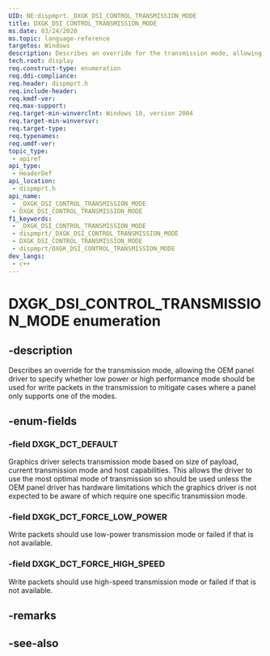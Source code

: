```yaml
---
UID: NE:dispmprt._DXGK_DSI_CONTROL_TRANSMISSION_MODE
title: DXGK_DSI_CONTROL_TRANSMISSION_MODE
ms.date: 03/24/2020
ms.topic: language-reference
targetos: Windows
description: Describes an override for the transmission mode, allowing the OEM panel driver to specify whether low power or high performance mode should be used for write packets in the transmission to mitigate cases where a panel only supports one of the modes.
tech.root: display
req.construct-type: enumeration
req.ddi-compliance: 
req.header: dispmprt.h
req.include-header: 
req.kmdf-ver: 
req.max-support: 
req.target-min-winverclnt: Windows 10, version 2004
req.target-min-winversvr: 
req.target-type: 
req.typenames: 
req.umdf-ver: 
topic_type:
 - apiref
api_type:
 - HeaderDef
api_location:
 - dispmprt.h
api_name:
 - _DXGK_DSI_CONTROL_TRANSMISSION_MODE
 - DXGK_DSI_CONTROL_TRANSMISSION_MODE
f1_keywords:
 - _DXGK_DSI_CONTROL_TRANSMISSION_MODE
 - dispmprt/_DXGK_DSI_CONTROL_TRANSMISSION_MODE
 - DXGK_DSI_CONTROL_TRANSMISSION_MODE
 - dispmprt/DXGK_DSI_CONTROL_TRANSMISSION_MODE
dev_langs:
 - c++
---
```


# DXGK_DSI_CONTROL_TRANSMISSION_MODE enumeration


## -description

Describes an override for the transmission mode, allowing the OEM panel driver to specify whether low power or high performance mode should be used for write packets in the transmission to mitigate cases where a panel only supports one of the modes.

## -enum-fields

### -field DXGK_DCT_DEFAULT

Graphics driver selects transmission mode based on size of payload, current transmission mode and host capabilities. This allows the driver to use the most optimal mode of transmission so should be used unless the OEM panel driver has hardware limitations which the graphics driver is not expected to be aware of which require one specific transmission mode.

### -field DXGK_DCT_FORCE_LOW_POWER

Write packets should use low-power transmission mode or failed if that is not available.

### -field DXGK_DCT_FORCE_HIGH_SPEED

Write packets should use high-speed transmission mode or failed if that is not available.

## -remarks

## -see-also

